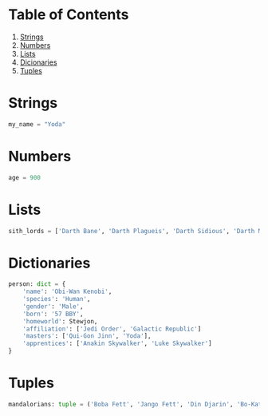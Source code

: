 # Table of Contents
1. [Strings](#strings)
2. [Numbers](#numbers)
3. [Lists](#lists)
4. [Dicionaries](#dictionaries)
5. [Tuples](#tuples)


<div id='strings' markdown='1'></div>

# Strings
```python
my_name = "Yoda"
```

<div id='numbers' markdown='1'></div>

# Numbers
```python
age = 900
```

<div id='lists' markdown='1'></div>

# Lists
```python
sith_lords = ['Darth Bane', 'Darth Plagueis', 'Darth Sidious', 'Darth Maul', 'Darth Tyranus', 'Darth Vader']
```

<div id='dictionaries' markdown='1'></div>

# Dictionaries
```python
person: dict = {
    'name': 'Obi-Wan Kenobi',
    'species': 'Human',
    'gender': 'Male',
    'born': '57 BBY',
    'homeworld': Stewjon,
	'affiliation': ['Jedi Order', 'Galactic Republic']
    'masters': ['Qui-Gon Jinn', 'Yoda'],
	'apprentices': ['Anakin Skywalker', 'Luke Skywalker']
}
```

<div id='tuples' markdown='1'></div>

# Tuples
```python
mandalorians: tuple = ('Boba Fett', 'Jango Fett', 'Din Djarin', 'Bo-Katan Kryze', 'Sabine Wren')
```